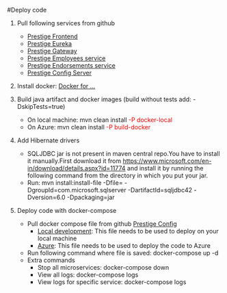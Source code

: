 #Deploy code

1. Pull following services from github
    * [Prestige Frontend](https://github.com/Ordineo/prestige-frontend)
    * [Prestige Eureka](https://github.com/Ordineo/prestige-eureka)
    * [Prestige Gateway](https://github.com/Ordineo/prestige-gateway)
    * [Prestige Employees service](https://github.com/Ordineo/prestige-employees-service)
    * [Prestige Endorsements service](https://github.com/Ordineo/prestige-endorsements-service)
    * [Prestige Config Server](https://github.com/ordina-jworks/prestige-config-server)  
    
    
2. Install docker: [Docker for ...](https://docs.docker.com/engine/installation/)  


3. Build java artifact and docker images (build without tests add: -DskipTests=true) 
    * On local machine: mvn clean install  <span style="color: red">-P docker-local</span>
    * On Azure: mvn clean install  <span style="color: red">-P build-docker</span>  
    

4. Add Hibernate drivers
    * SQLJDBC  jar is not present in maven central repo.You have to install it manually.First download it from https://www.microsoft.com/en-in/download/details.aspx?id=11774 and install it by running the following command from the directory in which you put your jar.
    * Run: mvn install:install-file -Dfile=<PathToJar> -DgroupId=com.microsoft.sqlserver -DartifactId=sqljdbc42 -Dversion=6.0 -Dpackaging=jar  
    

5. Deploy code with docker-compose
    * Pull docker compose file from github [Prestige Config](https://github.com/ordina-jworks/prestige-config)
        * [Local development](https://github.com/ordina-jworks/prestige-config/tree/master/DockerComposeForLocalDeveloment): This file needs to be used to deploy on your local machine
        * [Azure](https://github.com/ordina-jworks/prestige-config/tree/master/DockerComposeForAzure): This file needs to be used to deploy the code to Azure
    * Run following command where file is saved: docker-compose up -d
    * Extra commands
        * Stop all microservices: docker-compose down
        * View all logs: docker-compose logs
        * View logs for specific service: docker-compose logs <service-name>